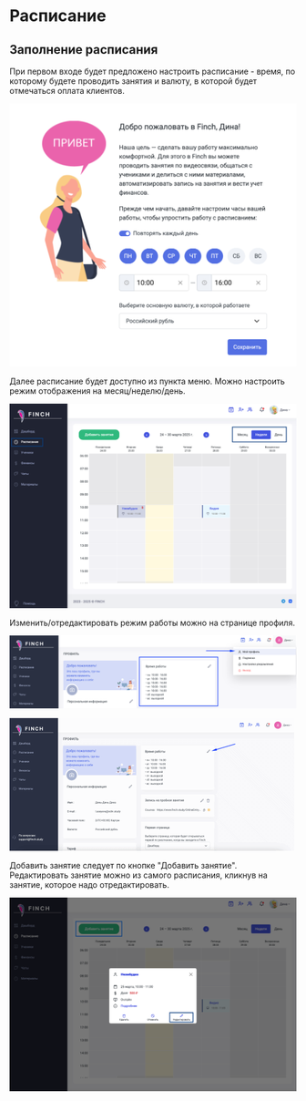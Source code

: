 # Расписание

## Заполнение расписания

При первом входе будет предложено настроить расписание - время, по которому будете проводить занятия и валюту, в которой будет отмечаться оплата клиентов. 

![](<../.gitbook/assets/image (58).png>)

Далее расписание будет доступно из пункта меню. Можно настроить режим отображения на месяц/неделю/день.

![](<../.gitbook/assets/image (6).png>)

Изменить/отредактировать режим работы можно на странице профиля.

![](<../.gitbook/assets/image (59).png>)



![](<../.gitbook/assets/расписание.gif>)

Добавить занятие следует по кнопке "Добавить занятие". Редактировать занятие можно из самого расписания, кликнув на занятие, которое надо отредактировать.

![](<../.gitbook/assets/image (5).png>)

